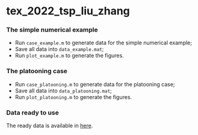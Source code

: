 # tex_2022_tsp_liu_zhang

### The simple numerical example

- Run `case_example.m` to generate data for the simple numerical example;
- Save all data into `data_example.mat`;
- Run `plot_example.m` to generate the figures.

### The platooning case

- Run `case_platooning.m` to generate data for the platooning case;
- Save all data into `data_platooning.mat`;
- Run `plot_platooning.m` to generate the figures.

### Data ready to use

The ready data is available in [here](https://1drv.ms/u/s!Aqbmg9Qui1frnUBVO9QxeevPmss8?e=Z86xRx).
